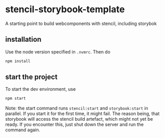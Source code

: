 # stencil-storybook-template

A starting point to build webcomponents with stencil, including storybok

## installation

Use the node version specified in `.nvmrc`. Then do
```bash
npm install
```

## start the project

To start the dev environment, use
```bash
npm start
````

Note:
the start command runs ```stencil:start``` and ```storybook:start``` in parallel. If you start it for the first time, it might fail. The reason being, that storybook will access the stencil build artefact, which might not yet be ready. If you encounter this, just shut down the server and run the command again.